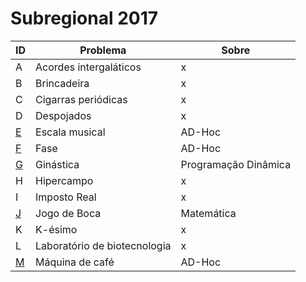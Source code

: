 # **Subregional 2017**

| ID  |  Problema  | Sobre |
| - | ------------------- | -------- |
| A |  Acordes intergaláticos |  x |
| B |  Brincadeira |  x |
| C |  Cigarras periódicas |  x |
| D |  Despojados |  x |
| [E](https://github.com/3Strela/Competitive_Programing/blob/master/ACM-ICPC%20Brazil%20Subregional/AnyEx/EscalaMusical.cpp) |  Escala musical |  AD-Hoc |
| [F](https://github.com/3Strela/Competitive_Programing/blob/master/ACM-ICPC%20Brazil%20Subregional/AnyEx/Fase.cpp) |  Fase |  AD-Hoc |
| [G](https://github.com/3Strela/Competitive_Programing/blob/master/ACM-ICPC%20Brazil%20Subregional/AnyEx/Ginástica.cpp) |  Ginástica |  Programação Dinâmica |
| H |  Hipercampo |  x |
| I |  Imposto Real |  x |
| [J](https://github.com/3Strela/Competitive_Programing/blob/master/ACM-ICPC%20Brazil%20Subregional/AnyEx/JogoBoca.cpp) |  Jogo de Boca |  Matemática |
| K |  K-ésimo |  x |
| L |  Laboratório de biotecnologia |  x |
| [M](https://github.com/3Strela/Competitive_Programing/blob/master/ACM-ICPC%20Brazil%20Subregional/AnyEx/Café.cpp) |  Máquina de café |  AD-Hoc |
